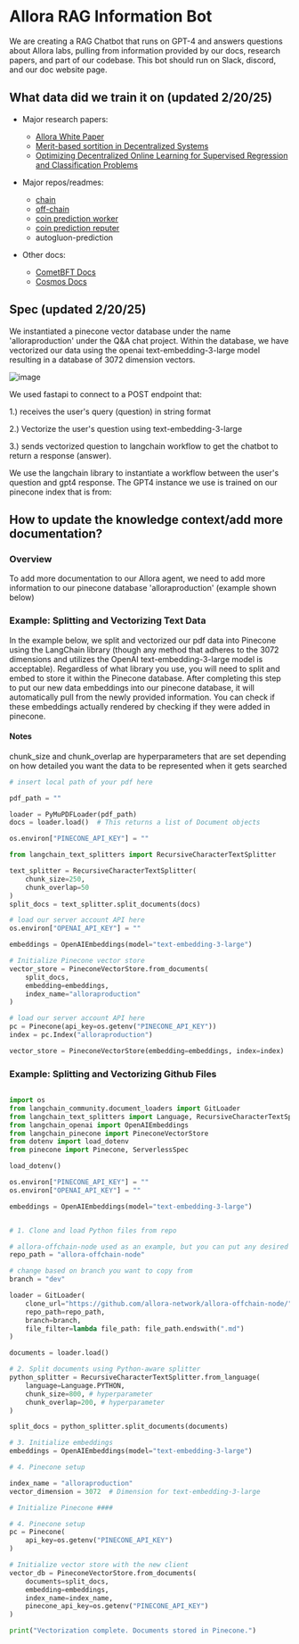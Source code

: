 # Allora RAG Information Bot

We are creating a RAG Chatbot that runs on GPT-4 and answers questions about Allora labs, pulling from information provided by our docs, research papers, and part of our codebase. This bot should run on Slack, discord, and our doc website page.


## What data did we train it on (updated 2/20/25)

- Major research papers:
  - [Allora White Paper](https://www.allora.network/research/optimizing-decentralized-online-learning-for-supervised-regression-and-classification-problems)
  - [Merit-based sortition in Decentralized Systems](https://www.allora.network/research/merit-based-sortition-in-decentralized-systems)
  - [Optimizing Decentralized Online Learning for Supervised Regression and Classification Problems](https://www.allora.network/research/optimizing-decentralized-online-learning-for-supervised-regression-and-classification-problems)

- Major repos/readmes:
  - [chain](https://github.com/allora-network/allora-chain)
  - [off-chain](https://github.com/allora-network/allora-offchain-node)
  - [coin prediction worker](https://github.com/allora-network/basic-coin-prediction-node)
  - [coin prediction reputer](https://github.com/allora-network/coin-prediction-reputer)
  - autogluon-prediction

- Other docs:
  - [CometBFT Docs](https://docs.cometbft.com/v0.38/)
  - [Cosmos Docs](https://github.com/cosmos/cosmos-sdk-docs)


## Spec (updated 2/20/25)

We instantiated a pinecone vector database under the name 'alloraproduction' under the Q&A chat project. Within the database, we have vectorized our data using the openai text-embedding-3-large model resulting in a database of 3072 dimension vectors.

![image](https://github.com/user-attachments/assets/c68528b7-2f47-4d88-a41e-bf2a4ea7d803)

We used fastapi to connect to a POST endpoint that:

1.) receives the user's query (question) in string format

2.) Vectorize the user's question using text-embedding-3-large 

3.) sends vectorized question to langchain workflow to get the chatbot to return a response (answer). 

We use the langchain library to instantiate a workflow between the user's question and gpt4 response. The GPT4 instance we use is trained on our pinecone index that is from:



## How to update the knowledge context/add more documentation?

### Overview

To add more documentation to our Allora agent, we need to add more information to our pinecone database 'alloraproduction' (example shown below)


### Example: Splitting and Vectorizing Text Data

In the example below, we split and vectorized our pdf data into Pinecone using the LangChain library (though any method that adheres to the 3072 dimensions and utilizes the OpenAI text-embedding-3-large model is acceptable). Regardless of what library you use, you will need to split and embed to store it within the Pinecone database. After completing this step to put our new data embeddings into our pinecone database, it will automatically pull from the newly provided information. You can check if these embeddings actually rendered by checking if they were added in pinecone.

#### Notes

chunk_size and chunk_overlap are hyperparameters that are set depending on how detailed you want the data to be represented when it gets searched


```python
# insert local path of your pdf here 

pdf_path = ""

loader = PyMuPDFLoader(pdf_path)
docs = loader.load()  # This returns a list of Document objects

os.environ["PINECONE_API_KEY"] = ""

from langchain_text_splitters import RecursiveCharacterTextSplitter

text_splitter = RecursiveCharacterTextSplitter(
    chunk_size=250,
    chunk_overlap=50
)
split_docs = text_splitter.split_documents(docs)

# load our server account API here
os.environ["OPENAI_API_KEY"] = ""

embeddings = OpenAIEmbeddings(model="text-embedding-3-large")

# Initialize Pinecone vector store
vector_store = PineconeVectorStore.from_documents(
    split_docs,
    embedding=embeddings,
    index_name="alloraproduction"
)

# load our server account API here
pc = Pinecone(api_key=os.getenv("PINECONE_API_KEY"))
index = pc.Index("alloraproduction")

vector_store = PineconeVectorStore(embedding=embeddings, index=index)
```

### Example: Splitting and Vectorizing Github Files

```python

import os
from langchain_community.document_loaders import GitLoader
from langchain_text_splitters import Language, RecursiveCharacterTextSplitter
from langchain_openai import OpenAIEmbeddings
from langchain_pinecone import PineconeVectorStore
from dotenv import load_dotenv
from pinecone import Pinecone, ServerlessSpec

load_dotenv()

os.environ["PINECONE_API_KEY"] = ""
os.environ["OPENAI_API_KEY"] = ""

embeddings = OpenAIEmbeddings(model="text-embedding-3-large")


# 1. Clone and load Python files from repo

# allora-offchain-node used as an example, but you can put any desired path here 
repo_path = "allora-offchain-node"

# change based on branch you want to copy from 
branch = "dev"  

loader = GitLoader(
    clone_url="https://github.com/allora-network/allora-offchain-node/",
    repo_path=repo_path,
    branch=branch,
    file_filter=lambda file_path: file_path.endswith(".md")
)

documents = loader.load()

# 2. Split documents using Python-aware splitter
python_splitter = RecursiveCharacterTextSplitter.from_language(
    language=Language.PYTHON,
    chunk_size=800, # hyperparameter
    chunk_overlap=200, # hyperparameter
)

split_docs = python_splitter.split_documents(documents)

# 3. Initialize embeddings
embeddings = OpenAIEmbeddings(model="text-embedding-3-large")

# 4. Pinecone setup

index_name = "alloraproduction"
vector_dimension = 3072  # Dimension for text-embedding-3-large

# Initialize Pinecone ####

# 4. Pinecone setup 
pc = Pinecone(
    api_key=os.getenv("PINECONE_API_KEY")
)

# Initialize vector store with the new client
vector_db = PineconeVectorStore.from_documents(
    documents=split_docs,
    embedding=embeddings,
    index_name=index_name,
    pinecone_api_key=os.getenv("PINECONE_API_KEY")  
)

print("Vectorization complete. Documents stored in Pinecone.")


```


